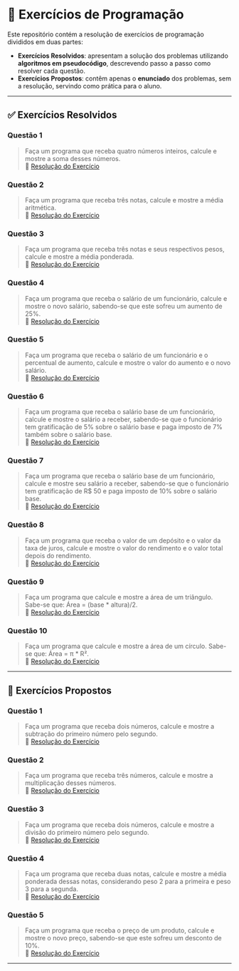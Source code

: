 # 📘 Exercícios de Programação

Este repositório contém a resolução de exercícios de programação divididos em duas partes:  

- **Exercícios Resolvidos**: apresentam a solução dos problemas utilizando **algoritmos em pseudocódigo**, descrevendo passo a passo como resolver cada questão.  
- **Exercícios Propostos**: contêm apenas o **enunciado** dos problemas, sem a resolução, servindo como prática para o aluno.  

---

## ✅ Exercícios Resolvidos

### Questão 1
> Faça um programa que receba quatro números inteiros, calcule e mostre a soma desses números.  
🔗 [Resolução do Exercício](https://github.com/colarin/POO-2025.2-T1P4/blob/main/Lista-01/exercicios-resolvidos/Q01/src/br/edu/principal/Principal.java)

### Questão 2
> Faça um programa que receba três notas, calcule e mostre a média aritmética.  
🔗 [Resolução do Exercício](https://github.com/colarin/POO-2025.2-T1P4/blob/main/Lista-01/exercicios-resolvidos/Q02/src/br/edu/principal/principal.java)

### Questão 3
> Faça um programa que receba três notas e seus respectivos pesos, calcule e mostre a média ponderada.  
🔗 [Resolução do Exercício](https://github.com/colarin/POO-2025.2-T1P4/blob/main/Lista-01/exercicios-resolvidos/Q03/src/br/edu/principal/Principal.java)

### Questão 4
> Faça um programa que receba o salário de um funcionário, calcule e mostre o novo salário, sabendo-se que este sofreu um aumento de 25%.  
🔗 [Resolução do Exercício](https://github.com/colarin/POO-2025.2-T1P4/blob/main/Lista-01/exercicios-resolvidos/Q04/src/br/edu/principal/Principal.java)

### Questão 5
> Faça um programa que receba o salário de um funcionário e o percentual de aumento, calcule e mostre o valor do aumento e o novo salário.  
🔗 [Resolução do Exercício](https://github.com/colarin/POO-2025.2-T1P4/blob/main/Lista-01/exercicios-resolvidos/Q05/src/br/edu/principal/Principal.java)

### Questão 6
> Faça um programa que receba o salário base de um funcionário, calcule e mostre o salário a receber, sabendo-se que o funcionário tem gratificação de 5% sobre o salário base e paga imposto de 7% também sobre o salário base.  
🔗 [Resolução do Exercício](https://github.com/colarin/POO-2025.2-T1P4/blob/main/Lista-01/exercicios-resolvidos/Q06/src/br/edu/principal/Principal.java)

### Questão 7
> Faça um programa que receba o salário base de um funcionário, calcule e mostre seu salário a receber, sabendo-se que o funcionário tem gratificação de R$ 50 e paga imposto de 10% sobre o salário base.  
🔗 [Resolução do Exercício](https://github.com/colarin/POO-2025.2-T1P4/blob/main/Lista-01/exercicios-resolvidos/Q07/src/br/edu/principal/Principal.java)

### Questão 8
> Faça um programa que receba o valor de um depósito e o valor da taxa de juros, calcule e mostre o valor do rendimento e o valor total depois do rendimento.  
🔗 [Resolução do Exercício](https://github.com/colarin/POO-2025.2-T1P4/blob/main/Lista-01/exercicios-resolvidos/Q08/src/br/edu/principal/Principal.java)

### Questão 9
> Faça um programa que calcule e mostre a área de um triângulo. Sabe-se que: Área = (base * altura)/2.  
🔗 [Resolução do Exercício](https://github.com/colarin/POO-2025.2-T1P4/blob/main/Lista-01/exercicios-resolvidos/Q09/src/br/edu/principal/Principal.java)

### Questão 10
> Faça um programa que calcule e mostre a área de um círculo. Sabe-se que: Área = π * R².  
🔗 [Resolução do Exercício](https://github.com/colarin/POO-2025.2-T1P4/blob/main/Lista-01/exercicios-resolvidos/Q10/src/br/edu/principal/Principal.java)

---

## 📌 Exercícios Propostos

### Questão 1
> Faça um programa que receba dois números, calcule e mostre a subtração do primeiro número pelo segundo.  
🔗 [Resolução do Exercício](https://github.com/SatiroDev/POO-2025.2-TIP4/blob/main/Lista-01/Exercicios-Propostos/Q01/src/br/edu/principal/Principal.java)

### Questão 2
> Faça um programa que receba três números, calcule e mostre a multiplicação desses números.  
🔗 [Resolução do Exercício](https://github.com/SatiroDev/POO-2025.2-TIP4/blob/main/Lista-01/Exercicios-Propostos/Q02/src/br/edu/principal/Principal.java)

### Questão 3
> Faça um programa que receba dois números, calcule e mostre a divisão do primeiro número pelo segundo.  
🔗 [Resolução do Exercício](https://github.com/SatiroDev/POO-2025.2-TIP4/blob/main/Lista-01/Exercicios-Propostos/Q03/src/br/edu/principal/Principal.java)

### Questão 4
> Faça um programa que receba duas notas, calcule e mostre a média ponderada dessas notas, considerando peso 2 para a primeira e peso 3 para a segunda.  
🔗 [Resolução do Exercício](https://github.com/SatiroDev/POO-2025.2-TIP4/blob/main/Lista-01/Exercicios-Propostos/Q04/src/br/edu/principal/Principal.java)

### Questão 5
> Faça um programa que receba o preço de um produto, calcule e mostre o novo preço, sabendo-se que este sofreu um desconto de 10%.  
🔗 [Resolução do Exercício](https://github.com/SatiroDev/POO-2025.2-TIP4/blob/main/Lista-01/Exercicios-Propostos/Q05/src/br/edu/principal/Principal.java)

---

